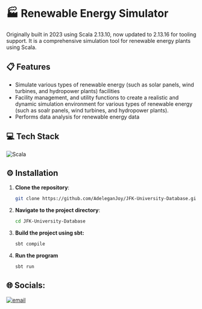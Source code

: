 # 🏭 Renewable Energy Simulator

Originally built in 2023 using Scala 2.13.10, now updated to 2.13.16 for tooling support.
It is a comprehensive simulation tool for renewable energy plants using Scala.

## 📋 Features

- Simulate various types of renewable energy (such as solar panels, wind turbines, and hydropower plants) facilities
- Facility management, and utility functions to create a realistic and dynamic simulation environment for various types of renewable energy (such as soalr panels, wind turbines, and hydropower plants).
- Performs data analysis for renewable energy data

## 💻 Tech Stack  

![Scala](https://img.shields.io/badge/Scala-DC322F?style=for-the-badge&logo=scala&logoColor=black)

## ⚙️ Installation

1. **Clone the repository**:
   ```bash
   git clone https://github.com/AdeleganJoy/JFK-University-Database.git
     ```
   
2. **Navigate to the project directory**:
   ```bash
   cd JFK-University-Database
     ```

3. **Build the project using sbt:**
   ```bash
   sbt compile
     ```
5. **Run the program**
   ```bash
   sbt run 
     ```

## 🌐 Socials:

[![email](https://img.shields.io/badge/Email-D14836?logo=gmail&logoColor=white)](mailto:joyadelegan1@gmail.com) 
#
